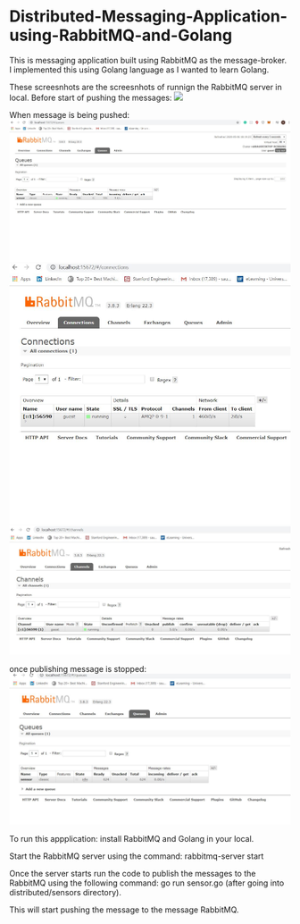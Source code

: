 # Distributed-Messaging-Application-using-RabbitMQ-and-Golang

This is messaging application built using RabbitMQ as the message-broker. I implemented this using Golang language as I wanted to learn Golang.

These screesnhots are the screesnhots of runnign the RabbitMQ server in local.
Before start of pushing the messages:
![](images/intially.JPG)

When message is being pushed:
![](screenshots/ongoing-publish.JPG)
![](screenshots/ongoing-publish1.JPG)
![](screenshots/publish.JPG)

once publishing message is stopped:
![](screenshots/stop_publish.JPG)

To run this appplication:
install RabbitMQ and Golang in your local.

Start the RabbitMQ server using the command:
rabbitmq-server start

Once the server starts run the code to publish the messages to the RabbitMQ using the following command:
go run sensor.go (after going into distributed/sensors directory).

This will start pushing the message to the message RabbitMQ.


